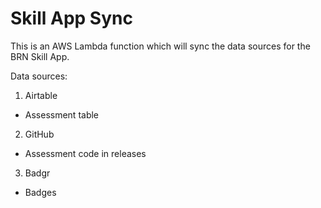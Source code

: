 # Skill App Sync

This is an AWS Lambda function which will sync the data sources for the BRN Skill App. 

Data sources:

1. Airtable
  - Assessment table
2. GitHub
  - Assessment code in releases
3. Badgr
  - Badges


